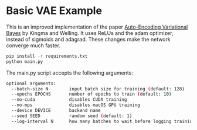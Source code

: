 # Basic VAE Example

This is an improved implementation of the paper [Auto-Encoding Variational Bayes](http://arxiv.org/abs/1312.6114) by Kingma and Welling.
It uses ReLUs and the adam optimizer, instead of sigmoids and adagrad. These changes make the network converge much faster.

```bash
pip install -r requirements.txt
python main.py
```

The main.py script accepts the following arguments:

```bash
optional arguments:
  --batch-size N        input batch size for training (default: 128)
  --epochs EPOCHS       number of epochs to train (default: 10)
  --no-cuda             disables CUDA training
  --no-mps              disables macOS GPU training
  --device DEVICE       backend name
  --seed SEED           random seed (default: 1)
  --log-interval N      how many batches to wait before logging training status
```
